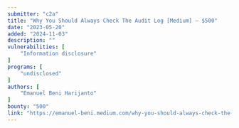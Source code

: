 ```yaml
---
submitter: "c2a"
title: "Why You Should Always Check The Audit Log [Medium] — $500"
date: "2023-05-20"
added: "2024-11-03"
description: ""
vulnerabilities: [
    "Information disclosure"
]
programs: [
    "undisclosed"
]
authors: [
    "Emanuel Beni Harijanto"
]
bounty: "500"
link: "https://emanuel-beni.medium.com/why-you-should-always-check-the-audit-log-medium-500-80a778bfbcd6"
---
```





